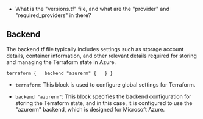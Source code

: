 * What is the "versions.tf" file, and what are the "provider" and "required_providers" in there?
## Backend

The backend.tf file typically includes settings such as storage account details, container information, and other relevant details required for storing and managing the Terraform state in Azure.

`terraform {   backend "azurerm" {   } }`

- `terraform`: This block is used to configure global settings for Terraform.
    
- `backend "azurerm"`: This block specifies the backend configuration for storing the Terraform state, and in this case, it is configured to use the "azurerm" backend, which is designed for Microsoft Azure.

